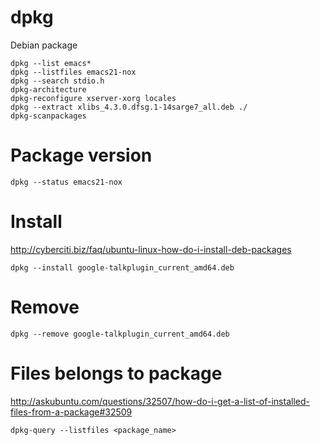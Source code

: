 dpkg
====

Debian package

    dpkg --list emacs*
    dpkg --listfiles emacs21-nox
    dpkg --search stdio.h
    dpkg-architecture
    dpkg-reconfigure xserver-xorg locales
    dpkg --extract xlibs_4.3.0.dfsg.1-14sarge7_all.deb ./
    dpkg-scanpackages

Package version
===============

    dpkg --status emacs21-nox

Install
=======

<http://cyberciti.biz/faq/ubuntu-linux-how-do-i-install-deb-packages>

    dpkg --install google-talkplugin_current_amd64.deb

Remove
======

    dpkg --remove google-talkplugin_current_amd64.deb

Files belongs to package
========================

<http://askubuntu.com/questions/32507/how-do-i-get-a-list-of-installed-files-from-a-package#32509>

    dpkg-query --listfiles <package_name>
